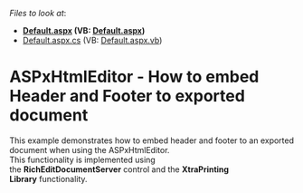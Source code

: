 <!-- default file list -->
*Files to look at*:

* **[Default.aspx](./CS/WebApplication43/Default.aspx) (VB: [Default.aspx](./VB/WebApplication43/Default.aspx))**
* [Default.aspx.cs](./CS/WebApplication43/Default.aspx.cs) (VB: [Default.aspx.vb](./VB/WebApplication43/Default.aspx.vb))
<!-- default file list end -->
# ASPxHtmlEditor - How to embed Header and Footer to exported document


<p>This example demonstrates how to embed header and footer to an exported document when using the ASPxHtmlEditor.<br />This functionality is implemented using the <strong>RichEditDocumentServer</strong> control and the <strong>XtraPrinting Library</strong> functionality. </p>

<br/>


